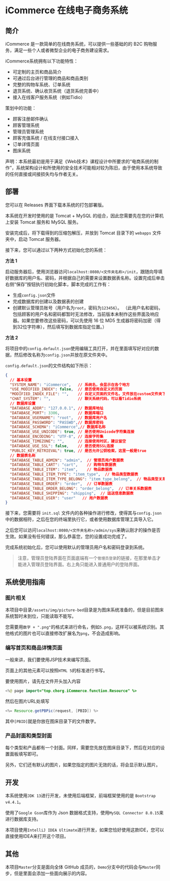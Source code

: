 # iCommerce 在线电子商务系统

## 简介

iCommerce 是一款简单的在线商务系统，可以提供一些基础的的 B2C 购物服务，满足一些个人或者微型企业的电子商务建设需求。

iCommerce系统拥有以下功能特性：
- 可定制的主页和商品简介
- 可通过后台进行管理的商品和商品类别
- 完整的购物车系统、订单系统
- 退货系统、确认收货系统（退货系统完善中）
- 接入在线客户服务系统（例如Tidio）

策划中的功能：
- 顾客注册邮件确认
- 顾客管理系统
- 管理员管理系统
- 顾客充值系统 / 在线支付接口接入
- 订单详情页面
- 图床系统

声明：本系统最初是用于满足《Web技术》课程设计中所要求的“电商系统的制作”，系统架构设计和所使用的安全技术可能相对较为陈旧，由于使用本系统导致的任何直接或间接损失均与作者无关。

## 部署

您可以在 Releases 界面下载本系统的打包部署版。

本系统在开发时使用的是 Tomcat + MySQL 的组合，因此您需要先在您的计算机上安装 Tomcat 服务和 MySQL 服务。

安装完成后，将下载得到的压缩包解压，并放到 Tomcat 目录下的 `webapps` 文件夹中，启动 Tomcat 服务器。

接下来，您可以通过以下两种方式初始化您的系统：

**方法 1**

启动服务器后，使用浏览器访问`localhost:8080/<文件夹名称>/init`，跟随向导填好数据库的用户名、密码，并根据自己的需要来设置数据表名称。设置完成后单击右侧“保存”按钮执行初始化脚本，脚本完成的工作有：
- 生成`config.json`文件
- 完成数据库的创建以及数据表的创建
- 创建默认管理员账号（用户名为`root`，密码为`123456`）。
（此用户名和密码，包括顾客的用户名和密码都暂时无法修改，当前版本未制作这些界面及响应器。如果您要修改这些密码，可以先使用 16 位 MD5 生成器将密码加密（得到32位字符串），然后填写到数据库指定位置。）

**方法 2**

将项目中的`config.default.json`使用编辑工具打开，并在里面填写好对应的数据，然后修改名称为`config.json`并放在原文件夹中。

`config.default.json`的文件结构如下所示：

```JSON
{
  // 基本设置
  "SYSTEM_NAME": "iCommerce",   // 系统名，会显示在各个地方
  "USE_MODIFIED_INDEX": false,  // 是否使用自定义的页面
  "MODIFIED_INDEX_FILE": "",    // 自定义页面的文件名，文件放在custom文件夹下
  "CHAT_SYSTEM": "",            // 聊天系统代码，可以看Tidio系统
  // 数据库设置
  "DATABASE_ADDR": "127.0.0.1", // 数据库地址
  "DATABASE_PORT": 3306,        // 数据库端口
  "DATABASE_USERNAME": "root",  // 数据库用户名
  "DATABASE_PASSWORD": "PASSWD",// 数据库密码
  "DATABASE_SCHEMA": "iCommerce",// 数据库名称
  "DATABASE_USE_UNICODE": true, // 是否使用Unicode字符集连接
  "DATABASE_ENCODING": "UTF-8", // 连接字符集
  "DATABASE_TIMEZONE": "",      // 连接使用时区，建议留空
  "DATABASE_USE_SSL": false,    // 是否使用SSL连接
  "PUBLIC_KEY_RETRIEVAL": true, // 是否允许公钥检索，这里一般是true
  // 数据表名称
  "DATABASE_TABLE_ADMIN": "admin",  // 管理员用户数据表
  "DATABASE_TABLE_CART": "cart",    // 购物车数据表
  "DATABASE_TABLE_ITEM": "item",    // 物品数据表
  "DATABASE_TABLE_ITEM_TYPE": "item_type",  // 物品类型数据表
  "DATABASE_TABLE_ITEM_TYPE_BELONG": "item_type_belong",  // 物品类型关系数据表
  "DATABASE_TABLE_ORDER": "order",  // 订单数据表
  "DATABASE_TABLE_ORDER_BELONG": "order_belong",  // 订单关系数据表
  "DATABASE_TABLE_SHIPPING": "shipping",  // 运送信息数据表
  "DATABASE_TABLE_USER": "user"   // 用户数据表
}
```

接下来，您需要将 `init.sql` 文件内的各种操作进行修改，使得其与`config.json`中的数据相符，之后在您的终端里执行它，或者使用数据库管理工具导入它。

之后您可以访问`localhost:8080/<文件夹名称>/admin/sys`来确认刚才的操作是否生效。如果没有任何错误，那么恭喜您，您的设置成功完成了。

完成系统初始化后，您可以使用默认的管理员用户名和密码登录到系统。

> 注意，管理员登陆界面在页面底端有一个`管理员登录`的链接，在那里单击才能进入管理员登陆界面。右上角只能进入普通用户的登陆界面。

## 系统使用指南

### 图片相关

本项目中目录`/assets/img/picture-bed`目录是为图床系统准备的，但是目前图床系统暂时未到位，只能读取不能写。

您需要用`数字 + ".png"`的格式来进行命名，例如`5.png`，这样可以被系统识别。其他格式的图片也可以直接修改扩展名为`png`，不会造成影响。

### 编写首页和商品详情页面

一般来讲，我们要使用JSP技术来编写页面。

页面上的其他元素可以按照`HTML 5`的标准进行书写。

要使用图片，请先在文件开头加入内容
```java
<%@ page import="top.chorg.iCommerce.function.Resource" %>
```
然后在图片URL处填写
```java
<%= Resource.getPBPic(request, [PBID]) %>
```
其中`[PBID]`就是你放在图床目录下的文件数字。

### 产品封面和类型封面

每个类型和产品都有一个封面。同样，需要您先放在图床目录下，然后在对应的设置面板填写即可。

另外，它们还有默认的图片，如果您指定的图片无效的话，将会显示默认图片。

## 开发

本系统使用`JDK 13`进行开发，未使用后端框架，前端框架使用的是 `Bootstrap v4.4.1`。

使用了`Google Gson`库作为 Json 数据格式支持，使用`MySQL Connector 8.0.15`来进行数据库支持。

本项目使用`IntelliJ IDEA Ultimate`进行开发，如果您恰好使用这款IDE，您可以直接使用IDEA来打开这个项目。

## 其他

本项目`Master`分支是面向全体 GitHub 成员的，`Demo`分支中的代码会与`Master`同步，但是里面会添加一些面向展示的内容。
